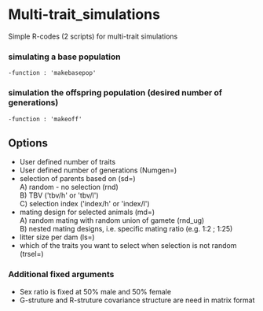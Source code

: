 # Multi-trait_simulations

Simple R-codes (2 scripts) for multi-trait simulations

### simulating a base population
    -function : 'makebasepop'

### simulation the offspring population (desired number of generations)
    -function : 'makeoff'

## Options
- User defined number of traits  
- User defined number of generations (Numgen=)  
- selection of parents based on (sd=)   
    A) random - no selection (rnd)  
    B) TBV ('tbv/h' or 'tbv/l')  
    C) selection index ('index/h' or 'index/l')
- mating design for selected animals (md=)  
    A) random mating with random union of gamete (rnd_ug)  
    B) nested mating designs, i.e. specific mating ratio (e.g. 1:2 ; 1:25)  
- litter size per dam (ls=)  
- which of the traits you want to select when selection is not random (trsel=)  

### Additional fixed arguments  
- Sex ratio is fixed at 50% male and 50% female  
- G-struture and R-struture covariance structure are need in matrix format  




